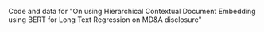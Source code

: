 Code and data for "On using Hierarchical Contextual Document Embedding using BERT for Long Text Regression on MD&A disclosure"
